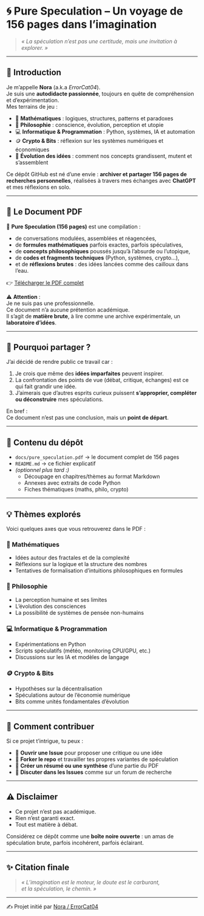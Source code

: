 # 🌀 Pure Speculation – Un voyage de 156 pages dans l’imagination

> *« La spéculation n’est pas une certitude, mais une invitation à explorer. »*  

---

## 👋 Introduction

Je m’appelle **Nora** (a.k.a *ErrorCat04*).  
Je suis une **autodidacte passionnée**, toujours en quête de compréhension et d’expérimentation.  
Mes terrains de jeu :  

- 🧮 **Mathématiques** : logiques, structures, patterns et paradoxes  
- 🧠 **Philosophie** : conscience, évolution, perception et utopie  
- 💻 **Informatique & Programmation** : Python, systèmes, IA et automation  
- 🪙 **Crypto & Bits** : réflexion sur les systèmes numériques et économiques  
- 🌌 **Évolution des idées** : comment nos concepts grandissent, mutent et s’assemblent  

Ce dépôt GitHub est né d’une envie : **archiver et partager 156 pages de recherches personnelles**, réalisées à travers mes échanges avec **ChatGPT** et mes réflexions en solo.  

---

## 📖 Le Document PDF

📄 **Pure Speculation (156 pages)** est une compilation :  
- de conversations modulées, assemblées et réagencées,  
- de **formules mathématiques** parfois exactes, parfois spéculatives,  
- de **concepts philosophiques** poussés jusqu’à l’absurde ou l’utopique,  
- de **codes et fragments techniques** (Python, systèmes, crypto…),  
- et de **réflexions brutes** : des idées lancées comme des cailloux dans l’eau.  

👉 [Télécharger le PDF complet](./docs/pure_speculation.pdf)  

⚠️ **Attention** :  
Je ne suis pas une professionnelle.  
Ce document n’a aucune prétention académique.  
Il s’agit de **matière brute**, à lire comme une archive expérimentale, un **laboratoire d’idées**.  

---

## 🚀 Pourquoi partager ?

J’ai décidé de rendre public ce travail car :  
1. Je crois que même des **idées imparfaites** peuvent inspirer.  
2. La confrontation des points de vue (débat, critique, échanges) est ce qui fait grandir une idée.  
3. J’aimerais que d’autres esprits curieux puissent **s’approprier, compléter ou déconstruire** mes spéculations.  

En bref :  
Ce document n’est pas une conclusion, mais un **point de départ**.  

---

## 📂 Contenu du dépôt

- `docs/pure_speculation.pdf` → le document complet de 156 pages  
- `README.md` → ce fichier explicatif  
- *(optionnel plus tard :)*  
  - Découpage en chapitres/thèmes au format Markdown  
  - Annexes avec extraits de code Python  
  - Fiches thématiques (maths, philo, crypto)  

---

## 💡 Thèmes explorés

Voici quelques axes que vous retrouverez dans le PDF :  

### 🧮 Mathématiques
- Idées autour des fractales et de la complexité  
- Réflexions sur la logique et la structure des nombres  
- Tentatives de formalisation d’intuitions philosophiques en formules  

### 🧠 Philosophie
- La perception humaine et ses limites  
- L’évolution des consciences  
- La possibilité de systèmes de pensée non-humains  

### 💻 Informatique & Programmation
- Expérimentations en Python  
- Scripts spéculatifs (météo, monitoring CPU/GPU, etc.)  
- Discussions sur les IA et modèles de langage  

### 🪙 Crypto & Bits
- Hypothèses sur la décentralisation  
- Spéculations autour de l’économie numérique  
- Bits comme unités fondamentales d’évolution  

---

## 🤝 Comment contribuer

Si ce projet t’intrigue, tu peux :  

- 📌 **Ouvrir une Issue** pour proposer une critique ou une idée  
- 🔀 **Forker le repo** et travailler tes propres variantes de spéculation  
- 📝 **Créer un résumé ou une synthèse** d’une partie du PDF  
- 💬 **Discuter dans les Issues** comme sur un forum de recherche  

---

## ⚠️ Disclaimer

- Ce projet n’est pas académique.  
- Rien n’est garanti exact.  
- Tout est matière à débat.  

Considérez ce dépôt comme une **boîte noire ouverte** : un amas de spéculation brute, parfois incohérent, parfois éclairant.  

---

## ✨ Citation finale

> *« L’imagination est le moteur, le doute est le carburant,  
> et la spéculation, le chemin. »*  

---

✍️ Projet initié par [Nora / ErrorCat04](https://github.com/ErrorCat04)  
